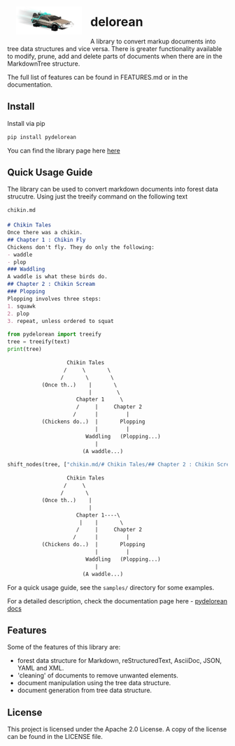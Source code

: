 <img style="float: left; padding:20px" src="media/image.png" alt="pydelorean" width="150"/>

# delorean

A library to convert markup documents into tree data structures and vice versa. There is greater functionality available to modify, prune, add and delete parts of documents when there are in the MarkdownTree
structure.

The full list of features can be found in FEATURES.md or in the documentation.

## Install

Install via pip

```bash
pip install pydelorean
```

You can find the library page here [here](https://pypi.org/project/pydelorean/)

## Quick Usage Guide

The library can be used to convert markdown documents into forest data strucutre. Using just the treeify command on the following text

```markdown
chikin.md

# Chikin Tales
Once there was a chikin.
## Chapter 1 : Chikin Fly
Chickens don't fly. They do only the following:
- waddle
- plop 
### Waddling
A waddle is what these birds do.
## Chapter 2 : Chikin Scream
### Plopping
Plopping involves three steps:
1. squawk
2. plop
3. repeat, unless ordered to squat
```

```python
from pydelorean import treeify
tree = treeify(text)
print(tree)
```

```txt
                   Chikin Tales
                  /     \       \
                 /       \       \
           (Once th..)    |       \
                          |        \
                      Chapter 1     \
                      /     |     Chapter 2
                     /      |         |
           (Chickens do..)  |       Plopping
                            |         |
                         Waddling   (Plopping...)
                            |
                        (A waddle...)

```

```python
shift_nodes(tree, ["chikin.md/# Chikin Tales/## Chapter 2 : Chikin Scream"], ["chikin.md/# Chikin Tales/## Chapter 1/## Chapter 2"])
```

```txt
                   Chikin Tales
                  /     \       
                 /       \       
           (Once th..)    |       
                          |        
                      Chapter 1----\
                       |    |       \
                      /     |     Chapter 2
                     /      |         |
           (Chickens do..)  |       Plopping
                            |         |
                         Waddling   (Plopping...)
                            |
                        (A waddle...)

```

For a quick usage guide, see the `samples/` directory for some examples.

For a detailed description, check the documentation page here - [pydelorean docs](https://readthedocs.org/projects/pydelorean/)

## Features

Some of the features of this library are:

- forest data structure for Markdown, reStructuredText, AsciiDoc, JSON, YAML and XML.
- 'cleaning' of documents to remove unwanted elements.
- document manipulation using the tree data structure.
- document generation from tree data structure.

## License

This project is licensed under the Apache 2.0 License. A copy of the license can be found in the LICENSE file.
